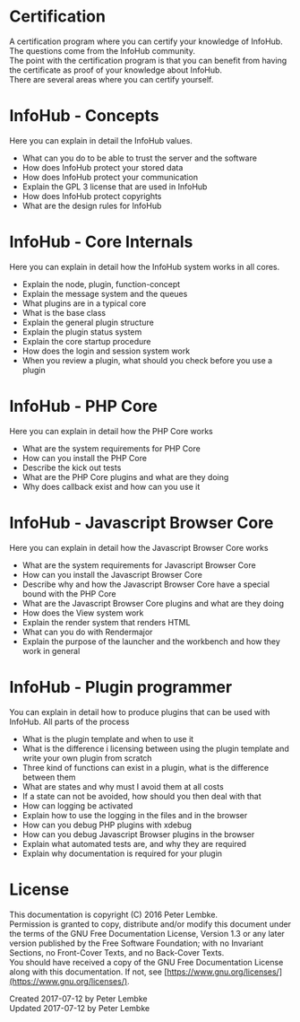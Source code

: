 # Certification
A certification program where you can certify your knowledge of InfoHub. The questions come from the InfoHub community.  
The point with the certification program is that you can benefit from having the certificate as proof of your knowledge about InfoHub.  
There are several areas where you can certify yourself.  

# InfoHub - Concepts
Here you can explain in detail the InfoHub values.  

- What can you do to be able to trust the server and the software
- How does InfoHub protect your stored data
- How does InfoHub protect your communication
- Explain the GPL 3 license that are used in InfoHub
- How does InfoHub protect copyrights
- What are the design rules for InfoHub


# InfoHub - Core Internals
Here you can explain in detail how the InfoHub system works in all cores.  

- Explain the node, plugin, function-concept
- Explain the message system and the queues
- What plugins are in a typical core
- What is the base class
- Explain the general plugin structure
- Explain the plugin status system
- Explain the core startup procedure
- How does the login and session system work
- When you review a plugin, what should you check before you use a plugin

# InfoHub - PHP Core
Here you can explain in detail how the PHP Core works  

- What are the system requirements for PHP Core
- How can you install the PHP Core
- Describe the kick out tests
- What are the PHP Core plugins and what are they doing
- Why does callback exist and how can you use it

# InfoHub - Javascript Browser Core
Here you can explain in detail how the Javascript Browser Core works  

- What are the system requirements for Javascript Browser Core
- How can you install the Javascript Browser Core
- Describe why and how the Javascript Browser Core have a special bound with the PHP Core
- What are the Javascript Browser Core plugins and what are they doing
- How does the View system work
- Explain the render system that renders HTML
- What can you do with Rendermajor
- Explain the purpose of the launcher and the workbench and how they work in general

# InfoHub - Plugin programmer
You can explain in detail how to produce plugins that can be used with InfoHub. All parts of the process  

- What is the plugin template and when to use it
- What is the difference i licensing between using the plugin template and write your own plugin from scratch
- Three kind of functions can exist in a plugin, what is the difference between them
- What are states and why must I avoid them at all costs
- If a state can not be avoided, how should you then deal with that
- How can logging be activated
- Explain how to use the logging in the files and in the browser
- How can you debug PHP plugins with xdebug
- How can you debug Javascript Browser plugins in the browser
- Explain what automated tests are, and why they are required
- Explain why documentation is required for your plugin

# License
This documentation is copyright (C) 2016 Peter Lembke.  
Permission is granted to copy, distribute and/or modify this document under the terms of the GNU Free Documentation License, Version 1.3 or any later version published by the Free Software Foundation; with no Invariant Sections, no Front-Cover Texts, and no Back-Cover Texts.  
You should have received a copy of the GNU Free Documentation License along with this documentation. If not, see [https://www.gnu.org/licenses/](https://www.gnu.org/licenses/).  

Created 2017-07-12 by Peter Lembke  
Updated 2017-07-12 by Peter Lembke  
